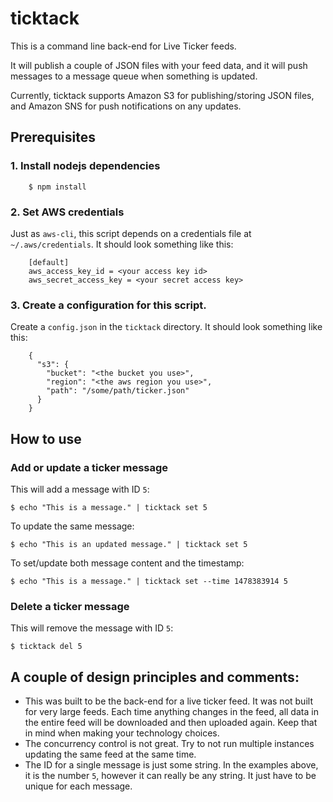 # ticktack

This is a command line back-end for Live Ticker feeds.

It will publish a couple of JSON files with your feed data, and it will
push messages to a message queue when something is updated.

Currently, ticktack supports Amazon S3 for publishing/storing JSON files,
and Amazon SNS for push notifications on any updates.

## Prerequisites

### 1. Install nodejs dependencies

		$ npm install

### 2. Set AWS credentials

Just as `aws-cli`, this script depends on a credentials file at
`~/.aws/credentials`. It should look something like this:

		[default]
		aws_access_key_id = <your access key id>
		aws_secret_access_key = <your secret access key>


### 3. Create a configuration for this script.

Create a `config.json` in the `ticktack` directory. It should look something
like this:

		{
		  "s3": {
			"bucket": "<the bucket you use>",
			"region": "<the aws region you use>",
			"path": "/some/path/ticker.json"
		  }
		}

## How to use

### Add or update a ticker message

This will add a message with ID `5`:

	$ echo "This is a message." | ticktack set 5

To update the same message:

	$ echo "This is an updated message." | ticktack set 5

To set/update both message content and the timestamp:

	$ echo "This is a message." | ticktack set --time 1478383914 5

### Delete a ticker message

This will remove the message with ID `5`:

	$ ticktack del 5

## A couple of design principles and comments:

* This was built to be the back-end for a live ticker feed. It was not built
for very large feeds. Each time anything changes in the feed, all data in the
entire feed will be downloaded and then uploaded again. Keep that in mind when
making your technology choices.
* The concurrency control is not great. Try to not run multiple instances
updating the same feed at the same time.
* The ID for a single message is just some string. In the examples above, it is
the number `5`, however it can really be any string. It just have to be unique
for each message.

